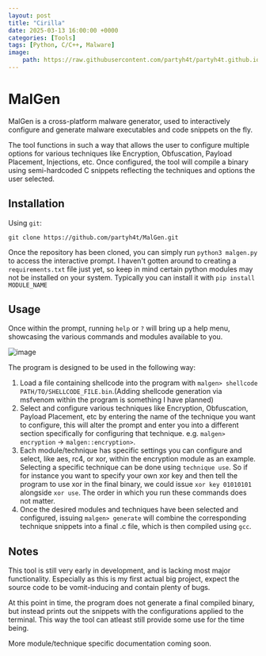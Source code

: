 ```yaml
---
layout: post
title: "Cirilla"
date: 2025-03-13 16:00:00 +0000
categories: [Tools]
tags: [Python, C/C++, Malware]
image:
    path: https://raw.githubusercontent.com/partyh4t/partyh4t.github.io/refs/heads/main/assets/posts/Headers/MalGen.png
---
```


# MalGen

MalGen is a cross-platform malware generator, used to interactively configure and generate malware executables and code snippets on the fly. 

The tool functions in such a way that allows the user to configure multiple options for various techniques like Encryption, Obfuscation, Payload Placement, Injections, etc. Once configured, the tool will compile a binary using semi-hardcoded C snippets reflecting the techniques and options the user selected.

## Installation
Using `git`:
```
git clone https://github.com/partyh4t/MalGen.git
```

Once the repository has been cloned, you can simply run `python3 malgen.py` to access the interactive prompt. I haven't gotten around to creating a `requirements.txt` file just yet, so keep in mind certain python modules may not be installed on your system. Typically you can install it with `pip install MODULE_NAME`

## Usage
Once within the prompt, running `help` or `?` will bring up a help menu, showcasing the various commands and modules available to you.

![image](https://github.com/user-attachments/assets/97bf3f4d-cc50-4b82-a4b0-8380f28bbcc0)


The program is designed to be used in the following way:
  1. Load a file containing shellcode into the program with `malgen> shellcode PATH/TO/SHELLCODE_FILE.bin`.(Adding shellcode generation via msfvenom within the program is something I have planned)
  2. Select and configure various techniques like Encryption, Obfuscation, Payload Placement, etc by entering the name of the technique you want to configure, this will alter the prompt and enter you into a different section specifically for configuring that technique. e.g. `malgen> encryption` -> `malgen::encryption>`.
  3. Each module/technique has specific settings you can configure and select, like aes, rc4, or xor, within the encryption module as an example. Selecting a specific technique can be done using `technique use`. So if for instance you want to specify your own xor key and then tell the program to use xor in the final binary, we could issue `xor key 01010101` alongside `xor use`. The order in which you run these commands does not matter.
  4. Once the desired modules and techniques have been selected and configured, issuing `malgen> generate` will combine the corresponding technique snippets into a final .c file, which is then compiled using `gcc`.

## Notes
This tool is still very early in development, and is lacking most major functionality. Especially as this is my first actual big project, expect the source code to be vomit-inducing and contain plenty of bugs.

At this point in time, the program does not generate a final compiled binary, but instead prints out the snippets with the configurations applied to the terminal. This way the tool can atleast still provide some use for the time being.

More module/technique specific documentation coming soon.

